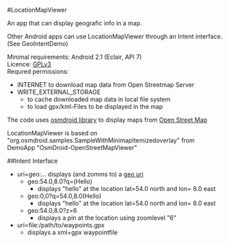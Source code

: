 #LocationMapViewer

An app that can display geografic info in a map. <br/>

Other Android apps can use LocationMapViewer through an Intent interface.
(See GeoIntentDemo)<br/>

Minimal requirements: Android 2.1 (Eclair, API 7)<br/>
Licence: [GPLv3](http://www.gnu.org/licenses/gpl-3.0)<br/>
Requred permissions:

* INTERNET to download map data from Open Streetmap Server
* WRITE_EXTERNAL_STORAGE
    * to cache downloaded map data in local file system
    * to load gpx/kml-Files to be displayed in the map

The code uses [osmdroid library](https://github.com/osmdroid/osmdroid) to
display maps from [Open Street Map](http://www.openstreetmap.org)

LocationMapViewer is based on "org.osmdroid.samples.SampleWithMinimapItemizedoverlay"
from DemoApp "OsmDroid-OpenStreetMapViewer"

##Intent Interface

* uri=geo:...  displays (and zomms to) a [geo uri](http://tools.ietf.org/html/draft-mayrhofer-geo-uri-00)
    * geo:54.0,8.0?q=(Hello)
        * displays "hello" at the location lat=54.0 north and lon= 8.0 east
    * geo:0,0?q=54.0,8.0(Hello)
        * displays "hello" at the location lat=54.0 north and lon= 8.0 east
    * geo:54.0,8.0?z=6
        * displays a pin at the location using zoomlevel "6"
* uri=file:/path/to/waypoints.gpx
    * displays a xml+gpx waypointfile

